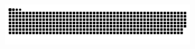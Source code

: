 <picture>
  <source media="(prefers-color-scheme: dark)" srcset="https://raw.githubusercontent.com/hanlife02/hanlife02/output/github-contribution-grid-snake-dark.svg">
  <source media="(prefers-color-scheme: light)" srcset="https://raw.githubusercontent.com/hanlife02/hanlife02/output/github-contribution-grid-snake.svg">
  <img alt="github contribution grid snake animation" src="https://raw.githubusercontent.com/hanlife02/hanlife02/output/github-contribution-grid-snake.svg">
</picture>
